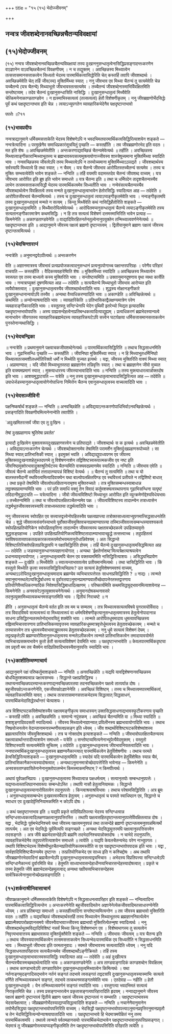 +++
title = "१५ (१५) भेदोज्जीवनम्"

+++


## नन्वत्र जीवशब्देनानवच्छिन्नचैतन्यविवक्षायां

## (**१५)भेदोज्जीवनम्**

(१५) नन्वत्र जीवशब्देनानवच्छिन्नचैतन्यविवक्षायां तस्य दुःखाननुसन्धातृत्वेनासिद्धिप्रसङ्गादन्तःकरणेन वाऽज्ञानेन वाऽवच्छिन्नचैतन्यं विवक्षणीयम् । न च तद्युक्तम् । अवच्छिन्नस्य मिथ्यात्वेन तत्सत्तासमानसत्ताकत्वेन सिध्यतो भेदस्य पारमार्थिकत्वासिद्धेरिति चेत् कस्तर्हि तवापि जीवशब्दार्थः । अवच्छिन्नमेवेति चेत् तर्हि जीव(स्य) मुक्तिर्मिथ्या स्यात् । ननु जीवभाव एव मिथ्या चैतन्यं तु सत्यमेवेति चेन्न यच्चैतन्ये (यत्र चैतन्ये) मिथ्याभूतो जीवभावस्तत्सत्यमेव । तच्चैतन्यं जीवशब्देनास्माभिर्विवक्षितमिति सन्तोष्टव्यम् । तदेव चैतन्यं दुःखानुसन्धात्रिति नासिद्धिः । दुःखानुसन्धातृत्वं मिथ्यैवेति चेत्किमनेनाकाण्डताण्डवेन । न ह्यस्माभिस्सत्यत्वं (तत्सत्यत्वं) हेतौ विशेषणीकृतम् । ननु जीवब्रह्मणोर्भेदसिद्धेः पूर्वं कथं पक्षदृष्टान्तभाव इति चेन्न । त्वयाऽभ्युपगतेन व्यावहारिकभेदेनैव पक्षदृष्टान्तभावो

पपत्तेः ॥?११

### (**१५)भावप्रदीपः**

नन्वत्राद्यानुमाने धर्मिसमसत्ताकेति भेदस्य विशेषणेऽपि न भवदभिमतपारमार्थिकत्वसिद्धिरित्याशयेन शङ्कते — नन्वत्रेत्यादिना ॥ परमुखेनैव समाधिप्रकारंसूचयितुं पृच्छति — कस्तर्हीति । तव जीवब्रह्मणोरभेद इति वदतः । मत इति शेषः ॥ अवच्छिन्नमेवेतीति । अन्तःकरणाद्यवच्छिन्नं चैतन्यमेवेत्यर्थः ॥ तर्हीति । अवच्छिन्नस्य मिथ्यात्वाङ्गीकारान्मिथ्याभूतस्य च ब्रह्मभावरूपसत्यमुक्त्ययोगाज्जीवस्य शास्त्रेषूच्यमाना मुक्तिर्मिथ्या स्यादिति भावः । नन्ववच्छिन्नस्य जीवत्वेऽपि तस्य मिथ्यात्वेऽपि न तस्योच्यमाना मुक्तिर्मिथ्याऽऽपद्यते । जीवशब्दार्थस्य सर्वस्यापि मिथ्यात्वे हि तथा स्यात् । न चैवम् । यत्र चैतन्ये जीवभाव आरोपितस्तच्चैतन्यं सत्यमेव । तस्य च मुक्तिः सम्भवत्वेवेति भावेन शङ्कते — नन्विति ॥ तर्हि वयमपि वदामस्तदेव चैतन्यं जीवशब्द वाच्यम् । यत्र जीवभाव आरोपित इति ब्रूष इति भावेन समाधत्ते ॥ यत्र चैतन्य इति ॥ तथा च धर्मिपदेन तादृशचैतन्यस्यैव लाभेन तत्समसत्ताकत्वसिद्धौ भेदस्य पारमार्थिकत्वमेव सिध्यतीति भावः । नन्वेवंसत्यचैतन्यस्यैव जीवशब्दार्थत्वेन विवक्षितत्वे तस्य मन्मते दुःखानुसन्धातृत्वाभावेन हेतोरसिद्धिः स्यादित्यत आह — तदेवेति ॥ आरोपितजीवभावं चैतन्यमित्यर्थः । तस्य च दुःखानुसन्धातृत्वं त्वयाऽप्यङ्गीकृतमेवेति भावः । नन्वङ्गीकृतमपि तस्य दुःखानुसन्धातृत्वं मन्मते न सत्यम् । किन्तु मिथ्यैवेति कथं नासिद्धिर्हेतोरिति शङ्कते — दुःखानुसन्धातृत्वमिति ॥ मिथ्यैवारोपितमेवेत्यर्थः । आरोपितमप्यनुसन्धातृत्वं चैतन्ये त्वयाऽङ्गीकृतमेवेति तस्य सत्यतानङ्गीकारमात्रेण कथमसिद्धिः । न हि तत्र सत्यत्वं विशेषणं दत्तमस्माभिरिति भावेन प्रत्याह — किमनेनेति ॥ अकाण्डताण्डवेनेति ॥ वाद्यादिविरहितनर्तनतुल्येनानुपयुक्तेन तन्मिथ्यात्ववर्णनेनेत्यर्थः ॥ पक्षदृष्टान्तभाव इति ॥ आद्यानुमाने जीवस्य पक्षत्वं ब्रह्मणो दृष्टान्तत्वम् । द्वितीयानुमाने ब्रह्मणः पक्षत्वं जीवस्य दृष्टान्तत्वमित्यर्थः ।

### (**१५)भेदचिन्तारत्नं**

नन्वत्रेति ॥ अनुमानद्वयेऽपीत्यर्थः ॥ अन्तःकरणेन

वेति ॥ अज्ञानमात्रस्य जीवभावं प्रत्यप्रयोजकत्वादनुसन्धानं प्रत्यनुपयोगाच्च पक्षान्तरपरिग्रहः । परेणैव परिहारं वाचयति — कस्तर्हीति । वैदिकव्यवहारेष्विति शेषः ॥ मुक्तिर्मिथ्या स्यादिति ॥ अवच्छिन्नस्य मिथ्यात्वेन स्वरूपत एव तस्य बाध्यत्वे कस्य मुक्तिरिति भावः । सन्तोष्टव्यमिति ॥ उक्तानुमानदूषणाय वृथा व्यथा कार्येति भावः । नन्वत्राप्युक्तं दूषणमित्यत आह — तदेवेति ॥ सत्यचैतन्ये मिथ्याभूतो जीवभाव आरोप्यत इति त्वयैवोक्तत्वात् । दुःखानुसन्धातृत्वस्यैव जीवशब्दार्थत्वादिति भावः । शुद्धस्य मोक्षानङ्गीकारे दुःखानुसन्धानान्वयोऽपि तस्यैव । अन्यथा वैय्यधिकरण्यादिति भावः ॥ अकाण्डेति ॥ अविच्छिन्नेत्यर्थः ॥ कथमिति ॥ अन्योन्याश्रयादिति भावः । व्यावहारिकेति ॥ प्रतिभासिकाद्वैलक्षण्यमात्रेण परेण व्यवहाराङ्गीकारादिति भावः । वस्तुतस्तु सन्दिग्धेनापि भेदेन पृथिवी इतरेभ्यो भिद्यत इत्यादाविव पक्षदृष्टान्तभावोपपत्तिः । अस्य ग्राह्यसन्देहत्वेनाप्रतिबन्धकत्वादित्याद्यूह्यम् । प्रत्यधिकरणं
ब्रह्मभेदस्यान्यत्वे मानाभावेन जीवगतस्य व्यावहारिकब्रह्मभेदस्य व्यावहारिकघटेऽपि सत्त्वेन घटापेक्षया धर्मिसत्तासमानसत्ताकत्वेन पुनस्तेनान्यथासिद्धिः ।

### (**१५)भेदचन्द्रिका**

॥ नन्वत्रेति ॥ प्रथमानुमाने पक्षवाचकजीवशब्देनेत्यर्थः ॥ पारमार्थिकत्वासिद्धिरिति ॥ तथाच सिद्धसाधनमिति भावः । गूढाभिसन्धिः पृच्छति — कस्तर्हीति । जीवनिष्ठा मुक्तिर्मिथ्या स्यात् । न हि मिथ्याभूतधर्मिनिष्ठो मिथ्यात्वतत्समशीलधर्मातिरिक्तो धर्मो न मिथ्येति युज्यत इत्यर्थः । यद्वा, जीवस्य मुक्तिरिति वाक्यं मिथ्या स्यात् । अप्रामाण्यात् । यदि जीवो मिथ्याभूतस्तदा ब्रह्मज्ञानेन तन्निवृत्तिः स्यात् । तथा च ब्रह्मज्ञानेन जीवो मुच्यत इति वाक्यमप्रमाणं स्यात् । मुक्त्याधारस्य जीवस्याभावादिति भावः ॥ नन्विति ॥ तस्य मुक्त्याधारत्वान्नोक्तदोष इति भावः । आशयमुद्धाटयति — यत्रेति ॥ ननु तस्य दुःखानुसन्धातृत्वाभावादसिद्धिरित्यत आह — तदेवेति ॥ उपाधेर्जडस्यानुसन्धातृत्वायोगेनोपाधिना निमित्तेन चैतन्य एवानुसन्धातृत्वस्य वाच्यत्वादिति भावः ।

### (**१५)भेदसञ्जीविनी**

पक्षनिष्कर्षार्थं शङ्कते — नन्विति ॥ अनवच्छिन्नेति ॥ अविद्ययाऽन्तःकरणोपाधिभिर्वाऽनवच्छिन्नेत्यर्थः । प्रसङ्गादिति विवक्षणीयमित्यनेनान्वेति तवापीति ।

\`अदुःखमितरत्सर्वं जीवा एव तु दुःखिनः ।

तेषां दुःखप्रहाणाय श्रुतिरेषा प्रवर्तत'

इत्यादौ दुःखित्वेन मुक्तत्वरूपदुःखप्रहाणवत्त्वेन च प्रतिपाद्यते । जीवशब्दार्थः स क इत्यर्थः ॥ अवच्छिन्नमेवेतीति । अविद्ययाऽन्तःकरणेन चेत्यर्थः । जीवशब्दोक्तानामेव तेषामिति परामर्शेन मुक्तिर्दुःखप्रहाणरूपोच्यते । सा मिथ्या स्यात् प्रातिभासिकी स्यात् । इदमुक्तं भवति । अविद्याद्युपाध्यपगम एव जीवस्य मुक्तिरूपदुःखनाशहेतुस्तदपगमे तु विशेषणनाशेन तद्विशिष्टस्वरूपात्मकजीव एव नष्ट इति जीवनिष्ठमुक्तेरभावादुक्तश्रुतिर्घटस्य चैतन्यमिति वाक्यवदप्रमाणमेव स्यादिति ॥ नन्विति ॥ जीवभाव एवेति ॥ जीवत्वं चैतन्ये आरोपितं तत्तादात्म्यापन्नं विशिष्टं वेत्यर्थः । ॥ चैतन्यं तु सत्यमिति ॥ तथा च यो बालस्तस्यैदानीं स्थविरत्वमित्यादिवाक्येन यथा बाल्योपलक्षितपिण्ड एव स्थविरत्वं प्रतीयते न तद्विशिष्टे बाधात् । तथा प्रकृते तेषामिति जीवत्वोपलक्षितान्परामृश्य मुक्तिरुच्यते । तत्र मुक्तिसम्बन्धस्याबाधान्न तद्वाक्याप्रामाण्यमिति भावः । परं प्रति समाधिं वक्तुं तेन विवादं कर्तुमशक्यत्वस्थापनाय गूढाभिसन्धिना यत्पृष्टं तदिदानीमुद्धाटयति — यत्रेत्यादिना । जीवो जीवत्वविशिष्टो मिथ्याभूत आरोपित इति व्युत्क्रमेणोद्देश्यविधेयभावः ॥ तच्चैतन्यमिति ॥ तथा च जीवत्वोपलक्षितञ्चैतन्यमेव पक्षः । जीवत्वविशिष्टस्य तादात्म्येन तत्राध्यासेन तद्धर्मभूतजीवत्ववत्त्वस्यापि तत्राध्यस्ततया तद्धर्मत्वादिति भावः ।

ननु जीववत्त्वस्य स्वोपहित एव सत्त्वात्तद्वत्त्वेनोपहितस्यैव पक्षत्वप्राप्त्या तत्रोक्तसाध्यत्वाभ्युपगमात्सिद्धसाधनतेति चेन्न । शुद्धे जीववत्त्वसंसर्गस्याभावे पूर्वोक्तजीवमुक्तिवचनाप्रामाण्यापत्त्या तस्मिञ्जीववत्त्वसम्बन्धस्यावश्यकत्वे स्वोपहितप्रतियोगिकेन स्वोपहितावृत्तिना तादात्म्येन जीववत्त्वस्य पक्षतावच्छेदकत्वे उपहितव्यावृत्तेः शुद्धसङ्ग्रहाच्च । उपहिते उपहितप्रतियोगिकत्वविशिष्टतादात्म्याभावाच्छुद्धे तत्सत्त्वाच्च । तदुपहितत्वं स्वविषयताव्यापकतत्प्रकारकत्वरूपमेवोभयमतानुरोधान्निवेश्यम् । अतः सिद्धान्ते विशिष्टातिरिक्तोपहिताप्रसिद्धावपि न पक्षासिद्धिरिति ज्ञेयम् । तर्हि चैतन्ये दुःखानुसन्धातृत्वमसिद्धमित्यत आह — तदेवेति ॥ जडस्यानुसन्धानरूपज्ञानायोगात् । अन्यथा \`ईक्षतेर्नाशब्द'मित्यत्रेक्षत्याश्रयत्वेन प्रधानव्यावृत्त्ययोगात् । अनुसन्धातृत्वमपि चेतन एव वक्तव्यममिति नासिद्धिरित्याशयः । असिद्ध्यभिप्रायेण शङ्कते — दुःखेति ॥ मिथ्यैवेति ॥ स्वात्यन्ताभाववत्येव प्रतीयमानमित्यर्थः । तथा चासिद्धिरिति भावः । किं वस्तुतो मिथ्येति कृत्वा स्वरूपासिद्धिरित्यभिप्रायः? उत सत्यत्वं हेतुविशेषणमवश्यं वाच्यम्, अन्यथाऽऽरोपितदुःखानुसन्धातृत्वमादाय ब्रह्मण्येव व्यभिचारापत्तेरतः साधनाप्रसिद्धिरिति ? ॥ नाद्यः । त्वन्मते सवानुमानस्थलेऽप्यसिद्धेर्बाधस्य च दुर्वारतयाऽनुमानप्रामाण्यवार्तोच्छेदापत्तेरतस्तद्वारणाय प्रतियोगिवैय्यधिकरण्यादिकं निवेश्यासिद्धिबाधादिलक्षणम् । परिष्कार्यमिति कथमसिद्ध्युद्भावनमित्याशयेनाह — किमनेनेति ॥ अनवसरेऽनुपयुक्तवचनेनेत्यर्थः । अनुमानदोषकथनावसरे तदनुपयुक्तमिथ्यात्वकथनमसङ्गतमिति भावः । द्वितीयं निराचष्टे ॥ न

हीति । अनुसन्धातृत्वं चैतन्ये वर्तत इति तव मम च सम्मतम् । तत्र मिथ्यात्वसत्यत्वविषये पुनरावयोर्विवादः । तत्र विवादविषये सत्यत्वरूपं वा मिथ्यात्वरूपं वा धर्ममविशेषणीकृत्यानुसन्धातृत्वमात्रस्य हेतुत्वेनोपादानान्न साधना प्रसिद्धिरन्यतरमतेनोद्भावयितुं शक्येति भावः । त्वन्मते आरोपितधूममादाय धूमत्वावच्छिन्नस्य वह्निव्यभिचारवारणाय प्रातिभासिकव्यावृत्तस्य व्यावहारिकधूममात्रवृत्तेर्धूमत्वस्य हेतुतावच्छेकत्वम् । मन्मते च तस्यासत्त्वेन तत्र धूमत्वस्यैवाभावाद्धूमत्वस्य हेतुतावच्छेदकत्वम् । ननु धूमे सत्यत्वं विशेषणं देयम् । तद्वत्प्रकृतेऽपि ब्रह्मण्यारोपितानुसन्धातृत्वस्य मन्मतेऽलीकत्वेन त्वन्मते प्रातिभासिकत्वेन तमादायावयोर्मते व्यभिचारप्रसक्त्यभावेन कुतो हेतौ सत्यत्वविशेषणं देयमिति भावः ॥ पक्षदृष्टान्तभावेति ॥ केवलपारमार्थिकदृष्ट्या तव प्रवृत्तौ मम तव चैक्येन वादिप्रतिवादिभावस्यैवानुपपत्तिः स्यादिति भावः ।

### (**१५)काशीतिम्मण्णाचार्य**

आद्यानुमाने पक्षं परिष्कर्तुमाशङ्कते — नन्विति ॥ अनवच्छिन्नेति ॥ यद्यपि यावद्विशेषणानवच्छिन्नस्य बोधयितुमशक्यत्वान्न पक्षत्वसम्भवः । सिद्धान्ते पक्षाप्रसिद्धिश्च । तथाप्यनवच्छिन्नपदस्यान्तःकरणाद्यनवच्छिन्नपरतया तदनवच्छिन्नत्वेन पक्षत्वे तात्पर्यान्न दोषः । बहुजीवपक्षेऽन्तःकरणेनेति, एकजीवपक्षेऽज्ञानेनेति । अवच्छिन्नं विशिष्टम् । तस्य च मिथ्यात्वमपारमार्थिकत्वं, व्यावहारिकत्वमिति यावत् । तथाच तत्सत्तासमानसत्ताकभेदस्य सिद्धत्वात् सिद्धसाधनं, पारमार्थिकभेदासिद्धेरर्थान्तरं चेत्याशयः ।

अत्र विशिष्टघटकविशेष्यांशस्यैव पक्षत्वमङ्गीकृत्य समाधास्यन् उक्तसिद्धसाधनाद्यभावस्फुटीकरणाय पृच्छति – कस्तर्हि तवेति ॥ अवच्छिन्नमिति ॥ सामान्ये नपुंसकम् । अवच्छिन्नं चैतन्यमिति वा ॥ मिथ्या स्यादिति ॥ शशशृङ्गादिवदसती स्यादित्यर्थः । जीवस्य मिथ्यात्वेनाज्ञानवत् प्रविलीनस्य ब्रह्मभावायोगादिति भावः । तथाच निष्प्रयोजनत्वेन वेदान्तानामनारम्भणीयत्वप्रसङ्ग इति ध्येयम् । जीव शब्दार्थविशिष्टघटकविशेष्यांशस्य ब्रह्मत्वापत्तिरेव जीवमुक्तिशब्दार्थः । तत्र च नोक्तदोष इत्याशङ्कते — नन्विति ॥ जीवभावोपलक्षितचैतन्यस्य पक्षत्वान्नार्थान्तरादीत्याशयेन समाधत्ते – यत्रेति ॥ सन्तोष्टव्यमित्यनेनाभ्युपेत्यैवेदमुक्तम् । वस्तुतो विशिष्टस्यापि सत्यत्वमेवेति सूचितम् ॥ तदेवेति ॥ दुःखानुसन्धातृत्वस्य जीवभावनियतत्वादिति भावः । नन्वपारमार्थिकदुःखानुसन्धातृत्वस्य ब्रह्मण्यनैकान्त्यात् पारमार्थिकत्वेन हेतुर्विशेषणीयः । तथाच परमते हेत्वसिद्धिरित्याशङ्कते — दुःखानुसन्धातृत्वमिति ॥ स्यादेवं यदि पारमार्थिकत्वेन हेतुर्विशेषितः स्यान्न चैवं, प्रातिभासिकानैकान्त्यस्यादोषत्वात् । अन्यथाऽनुमानमात्रोच्छेदापत्तेरिति भावेनाह — किमनेनेति ॥ अनवसरताण्डवायितेनानेनानुक्तोपालम्भेन किमस्माकमनिष्टम् ? न किमपीत्यर्थः ।

अथायं पूर्वपक्षाभिप्रायः । दुःखानुसन्धातृत्वस्य मिथ्यात्वान्न पक्षधर्मत्वम् । सत्यानृतयोः सम्बन्धानुपपत्तेः । यद्यप्यध्यस्ताधिष्ठानभावरूपः सम्बन्धोऽस्ति । तथापि नासौ हेतुत्वनियामकः । सिद्धान्ते दुःखानुसन्धातृत्वस्यानारोपितत्वेन तदनुपपत्तेः । किन्त्वाश्रयाश्रयिभावः । तथाच परेषामसिद्धिरिति । अत्र ब्रूमः । अनुसन्धातृत्वसम्बन्धेन दुःखवत्त्वस्यैवात्र हेतुत्वम् । अनुसन्धातृत्वं च परमते स्वाधिष्ठान एव, सिद्धान्ते च स्वाधार एव दुःखादेर्वृत्तिनियामकमिति न कोऽपि दोषः ।

॥ कथं पक्षदृष्टान्तभाव इति ॥ यद्यपि प्रकृते वादिविप्रतिपत्त्या भेदस्य सन्दिग्धत्वान्न सन्दिग्धसाध्यकत्वादिलक्षणपक्षत्वानुपपत्तिरस्ति । तथापि पक्षत्वसहितदृष्टान्तत्वानुपपत्तेर्विवक्षितत्वान्न दोषः । यद्वा , भेदसिद्धेः पूर्वमभेदनिश्चये यथा जीवस्य पक्षत्वमनुपपन्नं तथा तत्सन्देहे ब्रह्मणो दृष्टान्तत्वमनुपपन्नमित्यर्थे तात्पर्यम् । अत एव भेदसिद्धेः पूर्वमित्यपि सङ्गच्छते । अन्यथा भेदसिद्ध्युत्तरमपि पक्षत्वानुपपत्तिसत्त्वेन तदसङ्गतेः । अत्र जीवे ब्रह्मभेदसन्देहेऽपि ब्रह्मणि तदभेदानिश्चयान्नोक्तदोषः । न चाभेदे तदनुपपत्तिः, व्यावहारिकभेदेनैव तदुपपत्तेरित्याशयेन समाधत्ते ॥ त्वयेति ॥ यद्यपि केवलचैतन्यभेदः परेण नाभ्युपगतः । तथापि विशिष्टभेदस्य विशेष्यीभूतचैतन्यप्रतियोगिकत्वमस्तीति स एव पक्षदृष्टान्तभावोपपादक इति भावः । यद्वा , सार्वज्ञादिविशिष्टचैतन्यमेव दृष्टान्तः । तत्प्रतियोगिकभेद एव साध्य इति न कश्चिद्दोषः । अथ तथापि जीवब्रह्मणोरभेदवादिनां ब्रह्मचैतन्येऽपि दुःखानुसन्धातृत्वसत्वाद्व्यभिचारः । अभेदस्य विप्रतिपत्त्या सन्दिग्धत्वेऽपि सन्दिग्धानैकान्त्यं दुर्वारमिति चेन्न । हेतुमति साध्याभावसन्देहाधीनव्यभिचारसन्देहस्यादोषत्वात् । प्रकृते च तस्य हेतुमति जीवे ब्रह्माभेदसन्देहमूलत्वाद् अन्यथा पक्षीयव्यभिचारसन्देहस्य सार्वत्रिकत्वेनानुमानोच्छेदप्रसङ्गादिति ।

### (**१५)शर्कराश्रीनिवासाचार्य**

जीवपक्षकानुमाने धर्मिसमसत्ताकेति विशेषणेऽपि न सिद्धसाधनत्वपरिहार इति शङ्कते — नन्वित्वादिना पारमार्थिकत्वासिद्धिरित्यन्तेन ॥ अन्तःकरणेनेति बहुजीववादिमतेन अज्ञानेनेत्येकजीववादिमतसाधारण्येनेति ध्येयम् । अत्र प्रतिबन्द्या समाधत्ते ॥ कस्तर्हीत्यादिना सन्तोष्टव्यमित्यन्तेन ॥ तव जीवस्य ब्रह्मभावो मुक्तिरिति वदतः ॥ तर्हीति ॥ यद्यवच्छिन्नं जीवशब्दार्थस्तर्हि तस्य मिथ्यात्वेन मिथ्याभूतस्य ब्रह्मज्ञाननिवर्त्यत्वेन ब्रह्मात्मैक्यापरोक्षज्ञानसमये जीवस्यैवाभावाज्जीवस्य ब्रह्मभावो मुक्तिरित्येतन्मृषा स्यादित्यर्थः । ननु जीवशब्दार्थभूतमविद्यादिविशिष्टं नसर्वं मिथ्या किन्तु विशेषणभाग एव । विशेष्यभागस्य तु सत्यत्वेन निवृत्त्यभावात्तस्य ब्रह्मभावरूपा मुक्तिर्युक्तैवेति शङ्कते — नन्विति ॥ जीवभावः जीवत्वम् ॥ यत्र चैतन्य इति ॥ तथाच जीवस्यपारमार्थिकत्वेन तत्समसत्ताकत्वेन सिध्यन्भेदःपारमार्थिक एव सिध्यतीति न सिद्धसाधनमिति भावः । मिथ्याभूतो जीवभाव इति परमतानुवादः । स्वमते जीवभावस्य सत्यत्वादिति ध्येयम् । ननु यदि सिद्धसाधनतापरिहाराय सत्यचैतन्यमेव जीवशब्दार्थोऽङ्गीक्रियते । तर्हि तस्य दुःखानुसन्धातृत्वाभावात्स्वरूपासिद्धिः स्यादित्यत आह — तदेवेति ॥ अहं दुःखीत्यत्र चैतन्यस्यैवास्मच्छब्दार्थत्वादिति भावः ॥ अकाण्डताण्डवेनेति ॥ अत्र ताण्डवाङ्गादिकं काण्डशब्देन विवक्षितम् । तथाच काण्डाभावेऽपि ताण्डवायितेन दुखानुसन्धातृत्वमिथ्यात्वेन किमित्यर्थः । यथा नर्तनाङ्गमृदङ्गादिसद्भावेन नर्तनं सङ्गतं तदभावे त्वसङ्गतं तद्वदत्रापि दुःखानुसन्धातृत्वस्यास्माभिः सत्यत्वे वर्णिते तन्मिथ्यात्वकथनं सङ्गतं, तदभावे तत्कथनमसङ्गतमेवेति भावः । एतदेवाह — नहीति ॥ हेतौ दुःखानुसन्धातृत्वे । येन तन्मिथ्यात्ववर्णनं सङ्गतं स्यादिति भावः । वस्तुगत्या भवदभिमतं सत्यत्वं निराकृतमिति चेन्न । तस्य प्रसङ्गान्तरत्वेन प्रकृतासङ्गत्यपरिहारादिति हृदयम् । नन्वाद्यानुमाने जीवस्य पक्षत्वं ब्रह्मणो दृष्टान्तत्वं द्वितीये ब्रह्मणः पक्षत्वं जीवस्य दृष्टान्तत्वं न सम्भवति । पक्षदृष्टान्तभावस्य भेदसापेक्षत्वात् । जीव्रब्रह्मणोर्भेदस्याद्याप्यसिद्धत्वादिति शङ्कते — नन्विति ॥ नचानेनैवानुमानेन तयोर्भेदसिद्ध्या पक्षदृष्टान्तभावोपपत्तिरिति वाच्यम् । भेदसिद्धौ पक्षदृष्टान्तभावोपपत्त्याऽनुमानप्रवृत्तिरनुमानप्रवृतौ च तेन भेदसिद्धिरित्यन्योन्याश्रयापातादिति भावः । पक्षदृष्टान्तभावे हि भेदमात्रमपेक्षितं ननु तस्य पारमार्थिकत्वमपि । तथात्वे त्वन्मते पर्वतमहानसयोः पारमार्थिकभेदाभावेन पक्षदृष्टान्तभावानुपपत्तिप्रसङ्गात् । भेदमात्रं तु जीवब्रह्मणोस्त्वयाप्यङ्गीकृतमिति तेन पक्षदृष्टान्तभावोपपत्तिरिति परिहरति त्वयेति ॥

